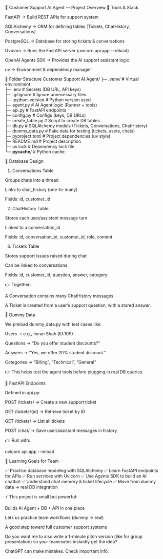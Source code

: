 📂 Customer Support AI Agent — Project Overview
🔹 Tools & Stack

FastAPI → Build REST APIs for support system

SQLAlchemy → ORM for defining tables (Tickets, ChatHistory, Conversations)

PostgreSQL → Database for storing tickets & conversations

Uvicorn → Runs the FastAPI server (uvicorn api:app --reload)

OpenAI Agents SDK → Provides the AI support assistant logic

uv → Environment & dependency manager

📂 Folder Structure
Customer Support AI Agent/
├─ .venv/                # Virtual environment  
├─ .env                  # Secrets (DB URL, API keys)  
├─ .gitignore            # Ignore unnecessary files  
├─ .python-version       # Python version used  
├─ agent.py              # AI Agent logic (Runner + tools)  
├─ api.py                # FastAPI endpoints  
├─ config.py             # Configs (keys, DB URLs)  
├─ create_table.py       # Script to create DB tables  
├─ db.py                 # SQLAlchemy models (Tickets, Conversations, ChatHistory)  
├─ dummy_data.py         # Fake data for testing (tickets, users, chats)  
├─ pyproject.toml        # Project dependencies (uv style)  
├─ README.md             # Project description  
├─ uv.lock               # Dependency lock file  
└─ __pycache__/          # Python cache  

🔹 Database Design
1. Conversations Table

Groups chats into a thread

Links to chat_history (one-to-many)

Fields: id, customer_id

2. ChatHistory Table

Stores each user/assistant message turn

Linked to a conversation_id

Fields: id, conversation_id, customer_id, role, content

3. Tickets Table

Stores support issues raised during chat

Can be linked to conversations

Fields: id, customer_id, question, answer, category

👉 Together:

A Conversation contains many ChatHistory messages.

A Ticket is created from a user’s support question, with a stored answer.

🔹 Dummy Data

We preload dummy_data.py with test cases like:

Users → e.g., Imran Shah (ID:109)

Questions → “Do you offer student discounts?”

Answers → “Yes, we offer 20% student discount.”

Categories → “Billing”, “Technical”, “General”

👉 This helps test the agent tools before plugging in real DB queries.

🔹 FastAPI Endpoints

Defined in api.py:

POST /tickets/ → Create a new support ticket

GET /tickets/{id} → Retrieve ticket by ID

GET /tickets/ → List all tickets

POST /chat/ → Save user/assistant messages in history

👉 Run with:

uvicorn api:app --reload

🔹 Learning Goals for Team

✅ Practice database modeling with SQLAlchemy
✅ Learn FastAPI endpoints for APIs
✅ Run services with Uvicorn
✅ Use Agents SDK to build an AI chatbot
✅ Understand chat memory & ticket lifecycle
✅ Move from dummy data → real DB integration

⚡ This project is small but powerful:

Builds AI Agent + DB + API in one place

Lets us practice team workflows (dummy → real)

A good step toward full customer support systems

Do you want me to also write a 1-minute pitch version (like for group presentation) so your teammates instantly get the idea?

ChatGPT can make mistakes. Check important info.